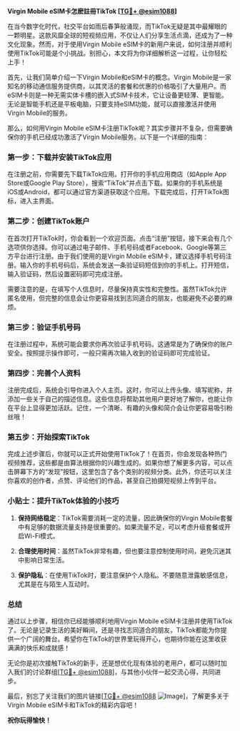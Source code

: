 **Virgin Mobile eSIM卡怎麽註冊TikTok [[TG💪+ @esim1088](https://t.me/s/esim1088)]**

在当今数字化时代，社交平台如雨后春笋般涌现，而TikTok无疑是其中最耀眼的一颗明星。这款风靡全球的短视频应用，不仅让人们分享生活点滴，还成为了一种文化现象。然而，对于使用Virgin Mobile eSIM卡的新用户来说，如何注册并顺利使用TikTok可能是个小挑战。别担心，本文将为你详细解析这一过程，让你轻松上手！

首先，让我们简单介绍一下Virgin Mobile和eSIM卡的概念。Virgin Mobile是一家知名的移动通信服务提供商，以其灵活的套餐和优惠的价格吸引了大量用户。而eSIM卡则是一种无需实体卡槽的嵌入式SIM卡技术，它让设备更轻薄、更智能。无论是智能手机还是平板电脑，只要支持eSIM功能，就可以直接激活并使用Virgin Mobile的服务。

那么，如何用Virgin Mobile eSIM卡注册TikTok呢？其实步骤并不复杂，但需要确保你的手机已经成功激活了Virgin Mobile服务。以下是一个详细的指南：

### 第一步：下载并安装TikTok应用

在注册之前，你需要先下载TikTok应用。打开你的手机应用商店（如Apple App Store或Google Play Store），搜索“TikTok”并点击下载。如果你的手机系统是iOS或Android，都可以通过官方渠道获取这个应用。下载完成后，打开TikTok图标，进入主界面。

### 第二步：创建TikTok账户

在首次打开TikTok时，你会看到一个欢迎页面。点击“注册”按钮，接下来会有几个选项供你选择。你可以通过电子邮件、手机号码或者Facebook、Google等第三方平台进行注册。由于我们使用的是Virgin Mobile eSIM卡，建议选择手机号码注册。输入你的手机号码后，系统会发送一条验证码短信到你的手机上。打开短信，输入验证码，然后设置密码即可完成注册。

需要注意的是，在填写个人信息时，尽量保持真实性和完整性。虽然TikTok允许匿名使用，但完整的信息会让你更容易找到志同道合的朋友，也能避免不必要的麻烦。

### 第三步：验证手机号码

在注册过程中，系统可能会要求你再次验证手机号码。这通常是为了确保你的账户安全。按照提示操作即可，一般只需再次输入收到的验证码即可完成验证。

### 第四步：完善个人资料

注册完成后，系统会引导你进入个人主页。这时，你可以上传头像、填写昵称，并添加一些关于自己的描述信息。这些信息将帮助其他用户更好地了解你，也能让你在平台上显得更加活跃。记住，一个清晰、有趣的头像和简介会让你更容易吸引粉丝哦！

### 第五步：开始探索TikTok

完成上述步骤后，你就可以正式开始使用TikTok了！在首页，你会发现各种热门视频推荐，这些都是由算法根据你的兴趣生成的。如果你想了解更多内容，可以点击屏幕下方的“发现”按钮，这里包含了各个类别的视频分类。此外，你还可以关注你喜欢的创作者，点赞、评论他们的作品，甚至自己拍摄短视频上传到平台。

### 小贴士：提升TikTok体验的小技巧

1. **保持网络稳定**：TikTok需要消耗一定的流量，因此确保你的Virgin Mobile套餐中有足够的数据流量支持是很重要的。如果流量不足，可以考虑升级套餐或开启Wi-Fi模式。
   
2. **合理使用时间**：虽然TikTok非常有趣，但也要注意控制使用时间，避免沉迷其中影响日常生活。

3. **保护隐私**：在使用TikTok时，要注意保护个人隐私。不要随意泄露敏感信息，尤其是在与陌生人互动时。

### 总结

通过以上步骤，相信你已经能够顺利地用Virgin Mobile eSIM卡注册并使用TikTok了。无论是记录生活的美好瞬间，还是寻找志同道合的朋友，TikTok都能为你提供一个广阔的舞台。希望你在TikTok的世界里玩得开心，也期待你能在这里收获满满的快乐和成就感！

无论你是初次接触TikTok的新手，还是想优化现有体验的老用户，都可以随时加入我们的讨论群组[[TG💪+ @esim1088](https://t.me/s/esim1088)]，与其他小伙伴一起交流心得，共同进步。

最后，别忘了关注我们的图片链接[[TG💪+ @esim1088](https://t.me/s/esim1088) ![Image](https://i.postimg.cc/4NQfJmqS/Snipaste-2025-05-13-00-14-12.png)]，了解更多关于Virgin Mobile eSIM卡和TikTok的精彩内容吧！

**祝你玩得愉快！**